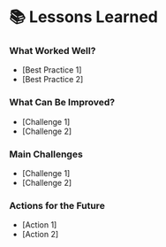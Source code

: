 # 📚 Lessons Learned

### What Worked Well?

- [Best Practice 1]
- [Best Practice 2]

### What Can Be Improved?

- [Challenge 1]
- [Challenge 2]

### Main Challenges

- [Challenge 1]
- [Challenge 2]

### Actions for the Future

- [Action 1]
- [Action 2]
